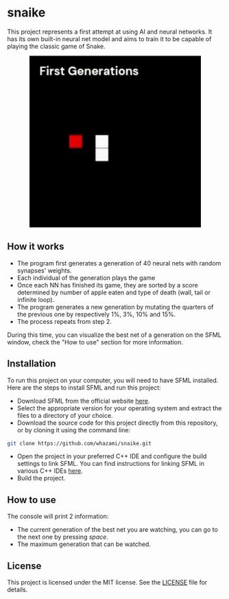 # sn**ai**ke

This project represents a first attempt at using AI and neural networks. It has its own built-in neural net model and aims to train it to be capable of playing the classic game of Snake.

<div align="center">
  <img src="./assets/demo.gif" alt="demo" width=400>
</div>

## How it works

* The program first generates a generation of 40 neural nets with random synapses' weights.
* Each individual of the generation plays the game
* Once each NN has finished its game, they are sorted by a score determined by number of apple eaten and type of death (wall, tail or infinite loop).
* The program generates a new generation by mutating the quarters of the previous one by respectively 1%, 3%, 10% and 15%.
* The process repeats from step 2.

During this time, you can visualize the best net of a generation on the SFML window, check the "How to use" section for more information.

## Installation

To run this project on your computer, you will need to have SFML installed. Here are the steps to install SFML and run this project:

* Download SFML from the official website [here](https://www.sfml-dev.org/download.php).
* Select the appropriate version for your operating system and extract the files to a directory of your choice.
* Download the source code for this project directly from this repository, or by cloning it using the command line:
```bash
git clone https://github.com/whazami/snaike.git
```
* Open the project in your preferred C++ IDE and configure the build settings to link SFML. You can find instructions for linking SFML in various C++ IDEs [here](https://www.sfml-dev.org/tutorials/2.5/start-vc.php).
* Build the project.

## How to use

The console will print 2 information:
* The current generation of the best net you are watching, you can go to the next one by pressing *space*.
* The maximum generation that can be watched.

## License

This project is licensed under the MIT license. See the [LICENSE](LICENSE) file for details.
